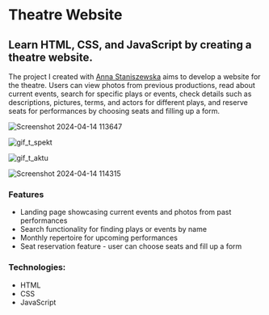 # Theatre Website

## Learn HTML, CSS, and JavaScript by creating a theatre website.

The project I created with [Anna Staniszewska](https://github.com/xAniSsx) aims to develop a website for the theatre. Users can view photos from previous productions, read about current events, search for specific plays or events, check details such as descriptions, pictures, terms, and actors for different plays, and reserve seats for performances by choosing seats and filling up a form.

![Screenshot 2024-04-14 113647](https://github.com/ZuzannaSlobodzian/theatre-website/assets/97484679/d74ba5e7-eefe-4705-b32a-5a5a7ba7341b)

![gif_t_spekt](https://github.com/ZuzannaSlobodzian/theatre-website/assets/97484679/b029c245-27d4-41a6-958d-1b34660d8360) 

![gif_t_aktu](https://github.com/ZuzannaSlobodzian/theatre-website/assets/97484679/e94914b4-028f-4c71-baec-6d89cc4eaa7d)

![Screenshot 2024-04-14 114315](https://github.com/ZuzannaSlobodzian/theatre-website/assets/97484679/1b41dd26-bbbc-4aa9-b6a8-68f7835db8c5)

### Features
* Landing page showcasing current events and photos from past performances
* Search functionality for finding plays or events by name
* Monthly repertoire for upcoming performances
* Seat reservation feature - user can choose seats and fill up a form

### Technologies:
* HTML
* CSS
* JavaScript
